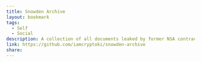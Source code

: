 ```yaml
---
title: Snowden Archive
layout: bookmark
tags:
  - Self
  - Social
description: A collection of all documents leaked by former NSA contractor and whistleblower Edward Snowden.
link: https://github.com/iamcryptoki/snowden-archive
share:
---
```


